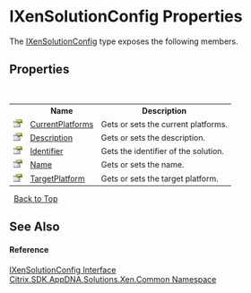 # IXenSolutionConfig Properties
 

The <a href="T_Citrix_SDK_AppDNA_Solutions_Xen_Common_IXenSolutionConfig">IXenSolutionConfig</a> type exposes the following members.


## Properties
&nbsp;<table><tr><th></th><th>Name</th><th>Description</th></tr><tr><td>![Public property](media/pubproperty.gif "Public property")</td><td><a href="P_Citrix_SDK_AppDNA_Solutions_Xen_Common_IXenSolutionConfig_CurrentPlatforms">CurrentPlatforms</a></td><td>
Gets or sets the current platforms.</td></tr><tr><td>![Public property](media/pubproperty.gif "Public property")</td><td><a href="P_Citrix_SDK_AppDNA_Solutions_Xen_Common_IXenSolutionConfig_Description">Description</a></td><td>
Gets or sets the description.</td></tr><tr><td>![Public property](media/pubproperty.gif "Public property")</td><td><a href="P_Citrix_SDK_AppDNA_Solutions_Xen_Common_IXenSolutionConfig_Identifier">Identifier</a></td><td>
Gets the identifier of the solution.</td></tr><tr><td>![Public property](media/pubproperty.gif "Public property")</td><td><a href="P_Citrix_SDK_AppDNA_Solutions_Xen_Common_IXenSolutionConfig_Name">Name</a></td><td>
Gets or sets the name.</td></tr><tr><td>![Public property](media/pubproperty.gif "Public property")</td><td><a href="P_Citrix_SDK_AppDNA_Solutions_Xen_Common_IXenSolutionConfig_TargetPlatform">TargetPlatform</a></td><td>
Gets or sets the target platform.</td></tr></table>&nbsp;
<a href="#ixensolutionconfig-properties">Back to Top</a>

## See Also


#### Reference
<a href="T_Citrix_SDK_AppDNA_Solutions_Xen_Common_IXenSolutionConfig">IXenSolutionConfig Interface</a><br /><a href="N_Citrix_SDK_AppDNA_Solutions_Xen_Common">Citrix.SDK.AppDNA.Solutions.Xen.Common Namespace</a><br />